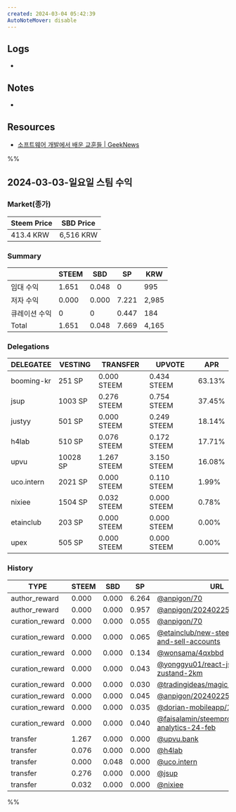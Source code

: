```yaml
---
created: 2024-03-04 05:42:39
AutoNoteMover: disable
---
```


## Logs
-

## Notes

-

## Resources
- [소프트웨어 개발에서 배운 교훈들 | GeekNews](https://news.hada.io/topic?id=13641)

%%

## 2024-03-03-일요일 스팀 수익

### Market(종가)
| Steem Price | SBD Price |
| --- | --- |
| 413.4 KRW | 6,516 KRW |

### Summary
| | STEEM | SBD | SP | KRW |
| --- | --- | --- | --- |--- |
| 임대 수익 | 1.651 | 0.048 | 0 | 995 |
| 저자 수익 | 0.000 | 0.000 | 7.221 | 2,985 |
| 큐레이션 수익 | 0 | 0 | 0.447 | 184 |
| Total | 1.651 | 0.048 | 7.669 | 4,165 |

### Delegations
| DELEGATEE | VESTING | TRANSFER | UPVOTE | APR |
| --- | --- | --- | --- | --- |
| booming-kr | 251 SP | 0.000 STEEM | 0.434 STEEM | 63.13% |
| jsup | 1003 SP | 0.276 STEEM | 0.754 STEEM | 37.45% |
| justyy | 501 SP | 0.000 STEEM | 0.249 STEEM | 18.14% |
| h4lab | 510 SP | 0.076 STEEM | 0.172 STEEM | 17.71% |
| upvu | 10028 SP | 1.267 STEEM | 3.150 STEEM | 16.08% |
| uco.intern | 2021 SP | 0.000 STEEM | 0.110 STEEM | 1.99% |
| nixiee | 1504 SP | 0.032 STEEM | 0.000 STEEM | 0.78% |
| etainclub | 203 SP | 0.000 STEEM | 0.000 STEEM | 0.00% |
| upex | 505 SP | 0.000 STEEM | 0.000 STEEM | 0.00% |

### History
| TYPE | STEEM | SBD | SP | URL |
| --- | --- | --- | --- | --- |
| author_reward | 0.000 | 0.000 | 6.264 | [@anpigon/70](https://steemit.com/@anpigon/70) |
| author_reward | 0.000 | 0.000 | 0.957 | [@anpigon/20240225t144652310z](https://steemit.com/@anpigon/20240225t144652310z) |
| curation_reward | 0.000 | 0.000 | 0.055 | [@anpigon/70](https://steemit.com/@anpigon/70) |
| curation_reward | 0.000 | 0.000 | 0.065 | [@etainclub/new-steem-app-buy-and-sell-accounts](https://steemit.com/@etainclub/new-steem-app-buy-and-sell-accounts) |
| curation_reward | 0.000 | 0.000 | 0.134 | [@wonsama/4qxbbd](https://steemit.com/@wonsama/4qxbbd) |
| curation_reward | 0.000 | 0.000 | 0.043 | [@yonggyu01/react-js-redux-zustand-2km](https://steemit.com/@yonggyu01/react-js-redux-zustand-2km) |
| curation_reward | 0.000 | 0.000 | 0.030 | [@tradingideas/magic-eden-wallet](https://steemit.com/@tradingideas/magic-eden-wallet) |
| curation_reward | 0.000 | 0.000 | 0.045 | [@anpigon/20240225t144652310z](https://steemit.com/@anpigon/20240225t144652310z) |
| curation_reward | 0.000 | 0.000 | 0.035 | [@dorian-mobileapp/179626-4](https://steemit.com/@dorian-mobileapp/179626-4) |
| curation_reward | 0.000 | 0.000 | 0.040 | [@faisalamin/steempro-tools-analytics-24-feb](https://steemit.com/@faisalamin/steempro-tools-analytics-24-feb) |
| transfer | 1.267 | 0.000 | 0.000 | [@upvu.bank](https://steemit.com/@upvu.bank) |
| transfer | 0.076 | 0.000 | 0.000 | [@h4lab](https://steemit.com/@h4lab) |
| transfer | 0.000 | 0.048 | 0.000 | [@uco.intern](https://steemit.com/@uco.intern) |
| transfer | 0.276 | 0.000 | 0.000 | [@jsup](https://steemit.com/@jsup) |
| transfer | 0.032 | 0.000 | 0.000 | [@nixiee](https://steemit.com/@nixiee) |
%%
